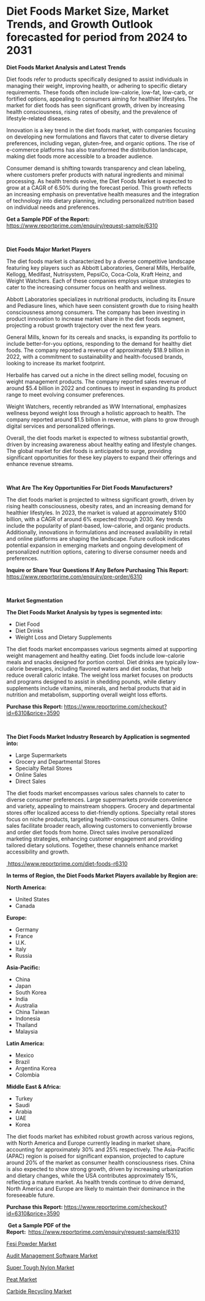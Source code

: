 <p><h1>Diet Foods Market Size, Market Trends, and Growth Outlook forecasted for period from 2024 to 2031</h1></p><p><strong>Diet Foods Market Analysis and Latest Trends</strong></p>
<p><p>Diet foods refer to products specifically designed to assist individuals in managing their weight, improving health, or adhering to specific dietary requirements. These foods often include low-calorie, low-fat, low-carb, or fortified options, appealing to consumers aiming for healthier lifestyles. The market for diet foods has seen significant growth, driven by increasing health consciousness, rising rates of obesity, and the prevalence of lifestyle-related diseases.</p><p>Innovation is a key trend in the diet foods market, with companies focusing on developing new formulations and flavors that cater to diverse dietary preferences, including vegan, gluten-free, and organic options. The rise of e-commerce platforms has also transformed the distribution landscape, making diet foods more accessible to a broader audience. </p><p>Consumer demand is shifting towards transparency and clean labeling, where customers prefer products with natural ingredients and minimal processing. As health trends evolve, the Diet Foods Market is expected to grow at a CAGR of 6.50% during the forecast period. This growth reflects an increasing emphasis on preventative health measures and the integration of technology into dietary planning, including personalized nutrition based on individual needs and preferences.</p></p>
<p><strong>Get a Sample PDF of the Report:&nbsp;</strong> <a href="https://www.reportprime.com/enquiry/request-sample/6310?utm_campaign=1119&utm_medium=2&utm_source=Github&utm_content=ia&utm_term=15112024&utm_id=diet-foods">https://www.reportprime.com/enquiry/request-sample/6310</a></p>
<p>&nbsp;</p>
<p><strong>Diet Foods Major Market Players</strong></p>
<p><p>The diet foods market is characterized by a diverse competitive landscape featuring key players such as Abbott Laboratories, General Mills, Herbalife, Kellogg, Medifast, Nutrisystem, PepsiCo, Coca-Cola, Kraft Heinz, and Weight Watchers. Each of these companies employs unique strategies to cater to the increasing consumer focus on health and wellness.</p><p>Abbott Laboratories specializes in nutritional products, including its Ensure and Pediasure lines, which have seen consistent growth due to rising health consciousness among consumers. The company has been investing in product innovation to increase market share in the diet foods segment, projecting a robust growth trajectory over the next few years.</p><p>General Mills, known for its cereals and snacks, is expanding its portfolio to include better-for-you options, responding to the demand for healthy diet foods. The company reported a revenue of approximately $18.9 billion in 2022, with a commitment to sustainability and health-focused brands, looking to increase its market footprint.</p><p>Herbalife has carved out a niche in the direct selling model, focusing on weight management products. The company reported sales revenue of around $5.4 billion in 2022 and continues to invest in expanding its product range to meet evolving consumer preferences.</p><p>Weight Watchers, recently rebranded as WW International, emphasizes wellness beyond weight loss through a holistic approach to health. The company reported around $1.5 billion in revenue, with plans to grow through digital services and personalized offerings.</p><p>Overall, the diet foods market is expected to witness substantial growth, driven by increasing awareness about healthy eating and lifestyle changes. The global market for diet foods is anticipated to surge, providing significant opportunities for these key players to expand their offerings and enhance revenue streams.</p></p>
<p>&nbsp;</p>
<p><strong>What Are The Key Opportunities For Diet Foods Manufacturers?</strong></p>
<p><p>The diet foods market is projected to witness significant growth, driven by rising health consciousness, obesity rates, and an increasing demand for healthier lifestyles. In 2023, the market is valued at approximately $100 billion, with a CAGR of around 6% expected through 2030. Key trends include the popularity of plant-based, low-calorie, and organic products. Additionally, innovations in formulations and increased availability in retail and online platforms are shaping the landscape. Future outlook indicates potential expansion in emerging markets and ongoing development of personalized nutrition options, catering to diverse consumer needs and preferences.</p></p>
<p><strong>Inquire or Share Your Questions If Any Before Purchasing This Report:</strong> <a href="https://www.reportprime.com/enquiry/pre-order/6310?utm_campaign=1119&utm_medium=2&utm_source=Github&utm_content=ia&utm_term=15112024&utm_id=diet-foods">https://www.reportprime.com/enquiry/pre-order/6310</a></p>
<p>&nbsp;</p>
<p><strong>Market Segmentation</strong></p>
<p><strong>The Diet Foods Market Analysis by types is segmented into:</strong></p>
<p><ul><li>Diet Food</li><li>Diet Drinks</li><li>Weight Loss and Dietary Supplements</li></ul></p>
<p><p>The diet foods market encompasses various segments aimed at supporting weight management and healthy eating. Diet foods include low-calorie meals and snacks designed for portion control. Diet drinks are typically low-calorie beverages, including flavored waters and diet sodas, that help reduce overall caloric intake. The weight loss market focuses on products and programs designed to assist in shedding pounds, while dietary supplements include vitamins, minerals, and herbal products that aid in nutrition and metabolism, supporting overall weight loss efforts.</p></p>
<p><strong>Purchase this Report:&nbsp;</strong><a href="https://www.reportprime.com/checkout?id=6310&price=3590&utm_campaign=1119&utm_medium=2&utm_source=Github&utm_content=ia&utm_term=15112024&utm_id=diet-foods">https://www.reportprime.com/checkout?id=6310&price=3590</a></p>
<p>&nbsp;</p>
<p><strong>The Diet Foods Market Industry Research by Application is segmented into:</strong></p>
<p><ul><li>Large Supermarkets</li><li>Grocery and Departmental Stores</li><li>Specialty Retail Stores</li><li>Online Sales</li><li>Direct Sales</li></ul></p>
<p><p>The diet foods market encompasses various sales channels to cater to diverse consumer preferences. Large supermarkets provide convenience and variety, appealing to mainstream shoppers. Grocery and departmental stores offer localized access to diet-friendly options. Specialty retail stores focus on niche products, targeting health-conscious consumers. Online sales facilitate broader reach, allowing customers to conveniently browse and order diet foods from home. Direct sales involve personalized marketing strategies, enhancing customer engagement and providing tailored dietary solutions. Together, these channels enhance market accessibility and growth.</p></p>
<p><a href="https://www.reportprime.com/diet-foods-r6310?utm_campaign=1119&utm_medium=2&utm_source=Github&utm_content=ia&utm_term=15112024&utm_id=diet-foods">&nbsp;https://www.reportprime.com/diet-foods-r6310</a></p>
<p><strong>In terms of Region, the Diet Foods Market Players available by Region are:</strong></p>
<p>
    <p> <strong> North America: </strong>
        <ul>
            <li>United States</li>
            <li>Canada</li>
        </ul>
        </p> 
    <p> <strong> Europe: </strong>
        <ul>
            <li>Germany</li>
            <li>France</li>
            <li>U.K.</li>
            <li>Italy</li>
            <li>Russia</li>
        </ul>
        </p> 
    <p> <strong> Asia-Pacific: </strong>
        <ul>
            <li>China</li>
            <li>Japan</li>
            <li>South Korea</li>
            <li>India</li>
            <li>Australia</li>
            <li>China Taiwan</li>
            <li>Indonesia</li>
            <li>Thailand</li>
            <li>Malaysia</li>
        </ul>
        </p> 
    <p> <strong> Latin America: </strong>
        <ul>
            <li>Mexico</li>
            <li>Brazil</li>
            <li>Argentina Korea</li>
            <li>Colombia</li>
        </ul>
        </p> 
    <p> <strong> Middle East & Africa: </strong>
        <ul>
            <li>Turkey</li>
            <li>Saudi</li>
            <li>Arabia</li>
            <li>UAE</li>
            <li>Korea</li>
        </ul>
    </p>
    </p>
<p><p>The diet foods market has exhibited robust growth across various regions, with North America and Europe currently leading in market share, accounting for approximately 30% and 25% respectively. The Asia-Pacific (APAC) region is poised for significant expansion, projected to capture around 20% of the market as consumer health consciousness rises. China is also expected to show strong growth, driven by increasing urbanization and dietary changes, while the USA contributes approximately 15%, reflecting a mature market. As health trends continue to drive demand, North America and Europe are likely to maintain their dominance in the foreseeable future.</p></p>
<p><strong>Purchase this Report: </strong><a href="https://www.reportprime.com/checkout?id=6310&price=3590&utm_campaign=1119&utm_medium=2&utm_source=Github&utm_content=ia&utm_term=15112024&utm_id=diet-foods">https://www.reportprime.com/checkout?id=6310&price=3590</a></p>
<p>&nbsp;<strong>Get a Sample PDF of the Report:&nbsp;&nbsp;</strong><a href="https://www.reportprime.com/enquiry/request-sample/6310?utm_campaign=1119&utm_medium=2&utm_source=Github&utm_content=ia&utm_term=15112024&utm_id=diet-foods">https://www.reportprime.com/enquiry/request-sample/6310</a></p>
<p><strong></strong></p>
<p><p><a href="https://www.linkedin.com/pulse/fesi-powder-market-size-status-forecast-2024-2031-dtjmc?utm_campaign=1119&utm_medium=2&utm_source=Github&utm_content=ia&utm_term=15112024&utm_id=diet-foods">Fesi Powder Market</a></p><p><a href="https://issuu.com/reportprime-2/docs/audit-management-software-market-si_aaa54106154bf0?utm_campaign=1119&utm_medium=2&utm_source=Github&utm_content=ia&utm_term=15112024&utm_id=diet-foods">Audit Management Software Market</a></p><p><a href="https://www.linkedin.com/pulse/super-tough-nylon-market-dynamics-application-types-emerging-trends-0krpc?utm_campaign=1119&utm_medium=2&utm_source=Github&utm_content=ia&utm_term=15112024&utm_id=diet-foods">Super Tough Nylon Market</a></p><p><a href="https://www.linkedin.com/pulse/peat-market-outlook-complete-industry-analysis-2024-0pcuc?utm_campaign=1119&utm_medium=2&utm_source=Github&utm_content=ia&utm_term=15112024&utm_id=diet-foods">Peat Market</a></p><p><a href="https://issuu.com/reportprime-2/docs/carbide-recycling-market-size-2030._b013e0ff0ee576?utm_campaign=1119&utm_medium=2&utm_source=Github&utm_content=ia&utm_term=15112024&utm_id=diet-foods">Carbide Recycling Market</a></p></p>